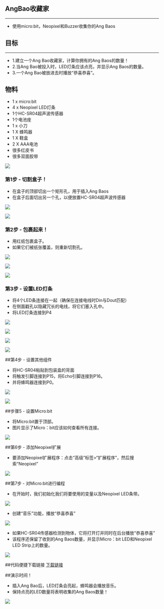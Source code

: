 ## AngBao收藏家
---
- 使用micro:bit，Neopixel和Buzzer收集你的Ang Baos

## 目标
---
- 1.建立一个Ang Bao收藏家，计算你拥有的Ang Baos的数量！
- 2.当Ang Bao被投入时，LED灯条应该点亮，并显示Ang Baos的数量。
- 3.一个Ang Bao被放进去时播放“恭喜恭喜”。

## 物料
- 1 x micro:bit
- 4 x Neopixel LED灯条
- 1个HC-SR04超声波传感器
- 1个电池座
- 1 x 小刀
- 1 X 蜂鸣器
- 1 X 鞋盒
- 2 X AAA电池
- 很多红皮书
- 很多双面胶带

![](https://i.imgur.com/R4ZM6kx.jpg)

### 第1步 - 切割盒子！
- 在盒子的顶部切出一个矩形孔，用于插入Ang Baos
- 在盒子后面切出另一个孔，以便放置HC-SR04超声波传感器

![](https://i.imgur.com/QlIrxJg.jpg)

![](https://i.imgur.com/PPt742n.jpg)

### 第2步 - 包裹起来！
- 用红纸包裹盒子。
- 如果它们被纸张覆盖，则重新切割孔。

![](https://i.imgur.com/DhupSq2.jpg)

![](https://i.imgur.com/P1TtAdr.jpg)

![](https://i.imgur.com/x7ez9hu.jpg)


### 第3步 - 设置LED灯条
- 将4个LED条连接在一起（确保在连接电线时Din与Dout匹配）
- 在侧面戳孔以隐藏冗长的电线，将它们塞入孔中。
- 将LED灯条连接到P4

![](https://i.imgur.com/0c0djth.jpg)

![](https://i.imgur.com/Z3ZbExJ.jpg)

![](https://i.imgur.com/ONLE40o.jpg)

![](https://i.imgur.com/Iic2fBT.jpg)



##第4步 - 设置其他组件
- 将HC-SR04粘贴到包装盒的背面
- 将触发引脚连接到P15，将Echo引脚连接到P16。
- 并将蜂鸣器连接到P0。

![](https://i.imgur.com/BBOYzEx.jpg)

![](https://i.imgur.com/DK5Kg0c.jpg)

##步骤5 - 设置Micro:bit
- 将Micro:bit置于顶部。
- 图片显示了Micro：bit应该如何查看所有连接。

![](https://i.imgur.com/79ePORT.jpg)

##第6步 - 添加Neopixel扩展
- 要添加Neopixel扩展程序：点击“高级”标签>“扩展程序”，然后搜索“Neopixel”

![](https://i.imgur.com/Lw5Y5w7.png)

##第7步 - 对Micro:bit进行编程

- 在开始时，我们初始化我们将要使用的变量以及Neopixel LED条带。

![](https://i.imgur.com/snsHbnY.png)

- 创建“音乐”功能，播放“恭喜恭喜”
 
![](https://i.imgur.com/CbsaXnD.png)

- 如果HC-SR04传感器检测到物体，它将打开灯并同时在后台播放“恭喜恭喜” 
- 该程序还保留了收到的Ang Baos数量，并显示Micro：bit LED和Neopixel LED Strip上的数量。

![](https://i.imgur.com/GwFoLVj.png)

##代码便捷下载链接
[下载链接](https://makecode.microbit.org/_Av4KM3ErEe2A)

##演示时间！
- 插入Ang Bao后，LED灯条会亮起，蜂鸣器会播放音乐。
- 保持点亮的LED数量将表明收集的Ang Baos数量！

![](https://i.imgur.com/Db0hcZh.gif)
